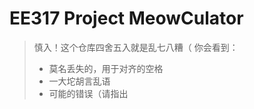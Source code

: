 # EE317 Project MeowCulator

> 慎入！这个仓库四舍五入就是乱七八糟（
> 你会看到：
> * 莫名丢失的，用于对齐的空格
> * 一大坨胡言乱语
> * 可能的错误（请指出

